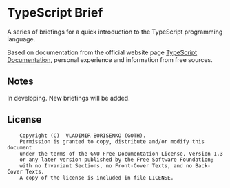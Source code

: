 # TypeScript Brief

A series of briefings for a quick introduction to the TypeScript programming language.

Based on documentation from the official website page [TypeScript Documentation](https://www.typescriptlang.org/docs/), personal experience and information from free sources.

## Notes

In developing. New briefings will be added.

## License

```doc
    Copyright (C)  VLADIMIR BORISENKO (GOTH).
    Permission is granted to copy, distribute and/or modify this document
    under the terms of the GNU Free Documentation License, Version 1.3
    or any later version published by the Free Software Foundation;
    with no Invariant Sections, no Front-Cover Texts, and no Back-Cover Texts.
    A copy of the license is included in file LICENSE.
```
